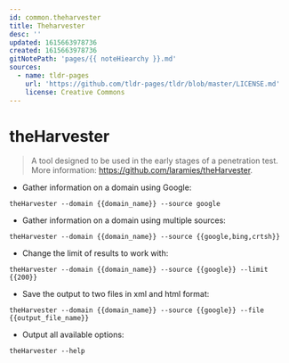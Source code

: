 ```yaml
---
id: common.theharvester
title: Theharvester
desc: ''
updated: 1615663978736
created: 1615663978736
gitNotePath: 'pages/{{ noteHiearchy }}.md'
sources:
  - name: tldr-pages
    url: 'https://github.com/tldr-pages/tldr/blob/master/LICENSE.md'
    license: Creative Commons
---
```

# theHarvester

> A tool designed to be used in the early stages of a penetration test.
> More information: <https://github.com/laramies/theHarvester>.

- Gather information on a domain using Google:

`theHarvester --domain {{domain_name}} --source google`

- Gather information on a domain using multiple sources:

`theHarvester --domain {{domain_name}} --source {{google,bing,crtsh}}`

- Change the limit of results to work with:

`theHarvester --domain {{domain_name}} --source {{google}} --limit {{200}}`

- Save the output to two files in xml and html format:

`theHarvester --domain {{domain_name}} --source {{google}} --file {{output_file_name}}`

- Output all available options:

`theHarvester --help`

